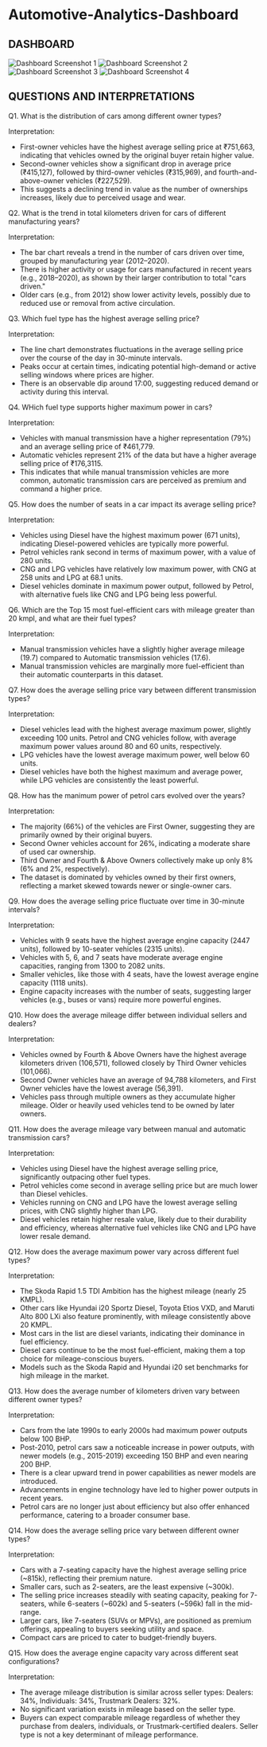 # Automotive-Analytics-Dashboard

## DASHBOARD
![Dashboard Screenshot 1](https://github.com/user-attachments/assets/1720b3eb-610d-4614-b7d3-8a972e79a3a8)
![Dashboard Screenshot 2](https://github.com/user-attachments/assets/9c2fe9ae-9f75-4f7b-845e-1769633808b4)
![Dashboard Screenshot 3](https://github.com/user-attachments/assets/94418c64-174b-4ffb-b882-f6702796194a)
![Dashboard Screenshot 4](https://github.com/user-attachments/assets/fd7c3389-837f-4c8d-a370-857f0897709e)

## QUESTIONS AND INTERPRETATIONS

Q1. What is the distribution of cars among different owner types?

Interpretation:

+ First-owner vehicles have the highest average selling price at ₹751,663, indicating that vehicles owned by the original buyer retain higher value.
+ Second-owner vehicles show a significant drop in average price (₹415,127), followed by third-owner vehicles (₹315,969), and fourth-and-above-owner vehicles (₹227,529).
+ This suggests a declining trend in value as the number of ownerships increases, likely due to perceived usage and wear.

Q2. What is the trend in total kilometers driven for cars of different manufacturing years?

Interpretation:

+ The bar chart reveals a trend in the number of cars driven over time, grouped by manufacturing year (2012–2020).
+ There is higher activity or usage for cars manufactured in recent years (e.g., 2018–2020), as shown by their larger contribution to total "cars driven."
+ Older cars (e.g., from 2012) show lower activity levels, possibly due to reduced use or removal from active circulation.

Q3. Which fuel type has the highest average selling price?

Interpretation:

+ The line chart demonstrates fluctuations in the average selling price over the course of the day in 30-minute intervals.
+ Peaks occur at certain times, indicating potential high-demand or active selling windows where prices are higher.
+ There is an observable dip around 17:00, suggesting reduced demand or activity during this interval.

Q4. WHich fuel type supports higher maximum power in cars?

Interpretation:

+ Vehicles with manual transmission have a higher representation (79%) and an average selling price of ₹461,779.
+ Automatic vehicles represent 21% of the data but have a higher average selling price of ₹176,3115.
+ This indicates that while manual transmission vehicles are more common, automatic transmission cars are perceived as premium and command a higher price.

Q5. How does the number of seats in a car impact its average selling price?

Interpretation:

+ Vehicles using Diesel have the highest maximum power (671 units), indicating Diesel-powered vehicles are typically more powerful.
+ Petrol vehicles rank second in terms of maximum power, with a value of 280 units.
+ CNG and LPG vehicles have relatively low maximum power, with CNG at 258 units and LPG at 68.1 units.
+ Diesel vehicles dominate in maximum power output, followed by Petrol, with alternative fuels like CNG and LPG being less powerful.

Q6. Which are the Top 15 most fuel-efficient cars with mileage greater than 20 kmpl, and what are their fuel types?

Interpretation:

+ Manual transmission vehicles have a slightly higher average mileage (19.7) compared to Automatic transmission vehicles (17.6).
+ Manual transmission vehicles are marginally more fuel-efficient than their automatic counterparts in this dataset.

Q7. How does the average selling price vary between different transmission types?

Interpretation:

+ Diesel vehicles lead with the highest average maximum power, slightly exceeding 100 units. Petrol and CNG vehicles follow, with average maximum power values around 80 and 60 units, respectively.
+ LPG vehicles have the lowest average maximum power, well below 60 units.
+ Diesel vehicles have both the highest maximum and average power, while LPG vehicles are consistently the least powerful.

Q8. How has the manimum power of petrol cars evolved over the years?

Interpretation:

+ The majority (66%) of the vehicles are First Owner, suggesting they are primarily owned by their original buyers.
+ Second Owner vehicles account for 26%, indicating a moderate share of used car ownership.
+ Third Owner and Fourth & Above Owners collectively make up only 8% (6% and 2%, respectively).
+ The dataset is dominated by vehicles owned by their first owners, reflecting a market skewed towards newer or single-owner cars.

Q9. How does the average selling price fluctuate over time in 30-minute intervals?

Interpretation:

+ Vehicles with 9 seats have the highest average engine capacity (2447 units), followed by 10-seater vehicles (2315 units).
+ Vehicles with 5, 6, and 7 seats have moderate average engine capacities, ranging from 1300 to 2082 units.
+ Smaller vehicles, like those with 4 seats, have the lowest average engine capacity (1118 units).
+ Engine capacity increases with the number of seats, suggesting larger vehicles (e.g., buses or vans) require more powerful engines.

Q10. How does the average mileage differ between individual sellers and dealers?

Interpretation:

+ Vehicles owned by Fourth & Above Owners have the highest average kilometers driven (106,571), followed closely by Third Owner vehicles (101,066).
+ Second Owner vehicles have an average of 94,788 kilometers, and First Owner vehicles have the lowest average (56,391).
+ Vehicles pass through multiple owners as they accumulate higher mileage. Older or heavily used vehicles tend to be owned by later owners.

Q11. How does the average mileage vary between manual and automatic transmission cars?

Interpretation:

+ Vehicles using Diesel have the highest average selling price, significantly outpacing other fuel types.
+ Petrol vehicles come second in average selling price but are much lower than Diesel vehicles.
+ Vehicles running on CNG and LPG have the lowest average selling prices, with CNG slightly higher than LPG.
+ Diesel vehicles retain higher resale value, likely due to their durability and efficiency, whereas alternative fuel vehicles like CNG and LPG have lower resale demand.


Q12. How does the average maximum power vary across different fuel types?

Interpretation:

+ The Skoda Rapid 1.5 TDI Ambition has the highest mileage (nearly 25 KMPL).
+ Other cars like Hyundai i20 Sportz Diesel, Toyota Etios VXD, and Maruti Alto 800 LXi also feature prominently, with mileage consistently above 20 KMPL.
+ Most cars in the list are diesel variants, indicating their dominance in fuel efficiency.
+ Diesel cars continue to be the most fuel-efficient, making them a top choice for mileage-conscious buyers.
+ Models such as the Skoda Rapid and Hyundai i20 set benchmarks for high mileage in the market.

Q13. How does the average number of kilometers driven vary between different owner types?

Interpretation:

+ Cars from the late 1990s to early 2000s had maximum power outputs below 100 BHP.
+ Post-2010, petrol cars saw a noticeable increase in power outputs, with newer models (e.g., 2015-2019) exceeding 150 BHP and even nearing 200 BHP.
+ There is a clear upward trend in power capabilities as newer models are introduced.
+ Advancements in engine technology have led to higher power outputs in recent years.
+ Petrol cars are no longer just about efficiency but also offer enhanced performance, catering to a broader consumer base.

Q14. How does the average selling price vary between different owner types?

Interpretation:

+ Cars with a 7-seating capacity have the highest average selling price (~815k), reflecting their premium nature.
+ Smaller cars, such as 2-seaters, are the least expensive (~300k).
+ The selling price increases steadily with seating capacity, peaking for 7-seaters, while 6-seaters (~602k) and 5-seaters (~596k) fall in the mid-range.
+ Larger cars, like 7-seaters (SUVs or MPVs), are positioned as premium offerings, appealing to buyers seeking utility and space.
+ Compact cars are priced to cater to budget-friendly buyers.


Q15. How does the average engine capacity vary across different seat configurations?

Interpretation:

+ The average mileage distribution is similar across seller types: Dealers: 34%, Individuals: 34%, Trustmark Dealers: 32%.
+ No significant variation exists in mileage based on the seller type.
+ Buyers can expect comparable mileage regardless of whether they purchase from dealers, individuals, or Trustmark-certified dealers. Seller type is not a key determinant of mileage performance.
